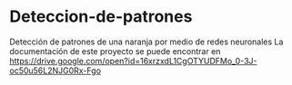 # Deteccion-de-patrones
Detección de patrones de una naranja por medio de redes neuronales
La documentación de este proyecto se puede encontrar en https://drive.google.com/open?id=16xrzxdL1CgOTYUDFMo_0-3J-oc50u56L2NJG0Rx-Fgo
